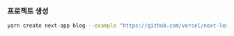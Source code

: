 ### 프로젝트 생성

```bash
yarn create next-app blog --example "https://github.com/vercel/next-learn/tree/master/basics/learn-starter"
```
